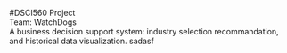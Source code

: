 #DSCI560 Project  
Team: WatchDogs  
A business decision support system: industry selection recommandation, and historical data visualization.
sadasf